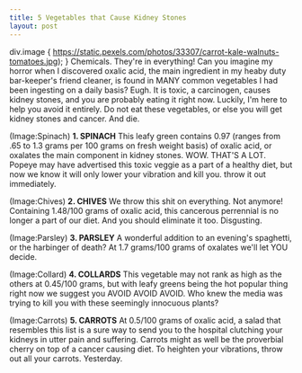 ```yaml
---
title: 5 Vegetables that Cause Kidney Stones
layout: post
---
```


div.image {
   https://static.pexels.com/photos/33307/carrot-kale-walnuts-tomatoes.jpg);
}​
Chemicals. They're in everything! Can you imagine my horror when I discovered oxalic acid, the main ingredient in my heaby duty bar-keeper's friend cleaner, is found in MANY common vegetables I had been ingesting on a daily basis? Eugh. It is toxic, a carcinogen, causes kidney stones, and you are probably eating it right now. Luckily, I'm here to help you avoid it entirely. Do not eat these vegetables, or else you will get kidney stones and cancer. And die.


(Image:Spinach)
**1. SPINACH**
This leafy green contains 0.97 (ranges from .65 to 1.3 grams per 100 grams on fresh weight basis) of oxalic acid, or oxalates the main component in kidney stones. WOW. THAT'S A LOT. Popeye may have advertised this toxic veggie as a part of a healthy diet, but now we know it will only lower your vibration and kill you. throw it out immediately.

(Image:Chives)
**2. CHIVES**
We throw this shit on everything. Not anymore! Containing 1.48/100 grams of oxalic acid, this cancerous perrennial is no longer a part of our diet. And you should eliminate it too. Disgusting.

(Image:Parsley)
**3. PARSLEY**
A wonderful addition to an evening's spaghetti, or the harbinger of death? At 1.7 grams/100 grams of oxalates we'll let YOU decide.

(Image:Collard)
**4. COLLARDS**
This vegetable may not rank as high as the others at 0.45/100 grams, but with leafy greens being the hot popular thing right now we suggest you AVOID AVOID AVOID. Who knew the media was trying to kill you with these seemingly innocuous plants?

(Image:Carrots)
**5. CARROTS**
At 0.5/100 grams of oxalic acid, a salad that resembles this list is a sure way to send you to the hospital clutching your kidneys in utter pain and suffering. Carrots might as well be the proverbial cherry on top of a cancer causing diet. To heighten your vibrations, throw out all your carrots. Yesterday.